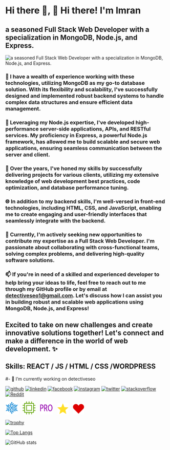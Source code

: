 # Hi there 👋, 👋 Hi there! I'm Imran
##  a seasoned Full Stack Web Developer with a specialization in MongoDB, Node.js, and Express.
![ a seasoned Full Stack Web Developer with a specialization in MongoDB, Node.js, and Express.](https://scontent.fdac135-1.fna.fbcdn.net/v/t39.30808-6/353817478_206773988977675_3752626130841951606_n.jpg?_nc_cat=103&cb=99be929b-59f725be&ccb=1-7&_nc_sid=e3f864&_nc_eui2=AeH4N4UsM7_lJA7EmkbHJP0OsqUAZgdN7CmypQBmB03sKYKd45edRxt8GatohEqcQeagtVL9v49rNjVW3p0k1w2k&_nc_ohc=Gl5KOu7hqecAX9hYZ_h&_nc_ht=scontent.fdac135-1.fna&oh=00_AfA4VgLm5aUq1NsYL-uoa9etJCXLMW-AxtmM6z7JeFMZKg&oe=64B2C07D)

### 💼 I have a wealth of experience working with these technologies, utilizing MongoDB as my go-to database solution. With its flexibility and scalability, I've successfully designed and implemented robust backend systems to handle complex data structures and ensure efficient data management.

### 🚀 Leveraging my Node.js expertise, I've developed high-performance server-side applications, APIs, and RESTful services. My proficiency in Express, a powerful Node.js framework, has allowed me to build scalable and secure web applications, ensuring seamless communication between the server and client.

### 💪 Over the years, I've honed my skills by successfully delivering projects for various clients, utilizing my extensive knowledge of web development best practices, code optimization, and database performance tuning.

### 🌐 In addition to my backend skills, I'm well-versed in front-end technologies, including HTML, CSS, and JavaScript, enabling me to create engaging and user-friendly interfaces that seamlessly integrate with the backend.

### 🌟 Currently, I'm actively seeking new opportunities to contribute my expertise as a Full Stack Web Developer. I'm passionate about collaborating with cross-functional teams, solving complex problems, and delivering high-quality software solutions.

### 📫 If you're in need of a skilled and experienced developer to help bring your ideas to life, feel free to reach out to me through my GitHub profile or by email at detectiveseo1@gmail.com. Let's discuss how I can assist you in building robust and scalable web applications using MongoDB, Node.js, and Express!

## Excited to take on new challenges and create innovative solutions together! Let's connect and make a difference in the world of web development. ✨

## Skills: REACT / JS / HTML / CSS /WORDPRESS

#- 🔭 I’m currently working on detectiveseo


[<img src='https://cdn.jsdelivr.net/npm/simple-icons@3.0.1/icons/github.svg' alt='github' height='40'>](https://github.com/detectiveseo)  [<img src='https://cdn.jsdelivr.net/npm/simple-icons@3.0.1/icons/linkedin.svg' alt='linkedin' height='40'>](https://www.linkedin.com/in/detectiveseo/)  [<img src='https://cdn.jsdelivr.net/npm/simple-icons@3.0.1/icons/facebook.svg' alt='facebook' height='40'>](https://www.facebook.com/detectiveseo1)  [<img src='https://cdn.jsdelivr.net/npm/simple-icons@3.0.1/icons/instagram.svg' alt='instagram' height='40'>](https://www.instagram.com/detectiveseo/)  [<img src='https://cdn.jsdelivr.net/npm/simple-icons@3.0.1/icons/twitter.svg' alt='twitter' height='40'>](https://twitter.com/detectiveseo)  [<img src='https://cdn.jsdelivr.net/npm/simple-icons@3.0.1/icons/stackoverflow.svg' alt='stackoverflow' height='40'>](https://stackoverflow.com/users/detectiveseo)  [<img src='https://cdn.jsdelivr.net/npm/simple-icons@3.0.1/icons/reddit.svg' alt='Reddit' height='40'>](https://www.reddit.com/user/detectiveseo)  

<a href='https://archiveprogram.github.com/'><img src='https://raw.githubusercontent.com/acervenky/animated-github-badges/master/assets/acbadge.gif' width='40' height='40'></a> <a href='https://docs.github.com/en/developers'><img src='https://raw.githubusercontent.com/acervenky/animated-github-badges/master/assets/devbadge.gif' width='40' height='40'></a> <a href='https://github.com/pricing'><img src='https://raw.githubusercontent.com/acervenky/animated-github-badges/master/assets/pro.gif' width='40' height='40'></a> <a href='https://stars.github.com/'><img src='https://raw.githubusercontent.com/acervenky/animated-github-badges/master/assets/starbadge.gif' width='35' height='35'></a> <a href='https://docs.github.com/en/github/supporting-the-open-source-community-with-github-sponsors'><img src='https://raw.githubusercontent.com/acervenky/animated-github-badges/master/assets/sponsorbadge.gif' width='35' height='35'></a> 

[![trophy](https://github-profile-trophy.vercel.app/?username=detectiveseo)](https://github.com/ryo-ma/github-profile-trophy)

[![Top Langs](https://github-readme-stats.vercel.app/api/top-langs/?username=detectiveseo)](https://github.com/anuraghazra/github-readme-stats)

![GitHub stats](https://github-readme-stats.vercel.app/api?username=detectiveseo&show_icons=true&count_private=true)  

